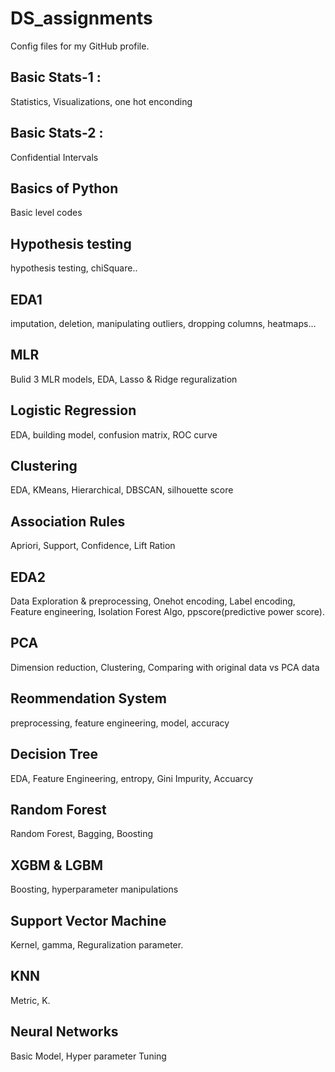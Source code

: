 # DS_assignments
Config files for my GitHub profile.

## Basic Stats-1 : 
Statistics, Visualizations, one hot enconding

## Basic Stats-2 :
Confidential Intervals

## Basics of Python
Basic level codes

## Hypothesis testing
hypothesis testing, chiSquare..

## EDA1
imputation, deletion, manipulating outliers, dropping columns, heatmaps...

## MLR
Bulid 3 MLR models, EDA, Lasso & Ridge reguralization

## Logistic Regression
EDA, building model, confusion matrix, ROC curve

## Clustering
EDA, KMeans, Hierarchical, DBSCAN, silhouette score

## Association Rules
Apriori, Support, Confidence, Lift Ration

## EDA2
Data Exploration & preprocessing, Onehot encoding, Label encoding, Feature engineering, Isolation Forest Algo, ppscore(predictive power score).

## PCA
Dimension reduction, Clustering, Comparing with original data vs PCA data

## Reommendation System
preprocessing, feature engineering, model, accuracy

## Decision Tree
EDA, Feature Engineering, entropy, Gini Impurity, Accuarcy

## Random Forest
Random Forest, Bagging, Boosting

## XGBM & LGBM
Boosting, hyperparameter manipulations

## Support Vector Machine

Kernel, gamma, Reguralization parameter.

## KNN

Metric, K.

## Neural Networks

Basic Model, Hyper parameter Tuning
